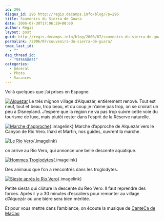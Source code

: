 ```yaml
---
id: 296
disqus_id: 296 http://regis.decamps.info/blog/?p=296
title: Souvenirs du Sierra de Guara
date: 2006-07-30T17:06:29+00:00
author: Régis
layout: post
guid: http://regis.decamps.info/blog/2006/07/souvenirs-du-sierra-de-guara/
permalink: /2006/07/souvenirs-du-sierra-de-guara/
tmac_last_id:
  - ""
dsq_thread_id:
  - "555680651"
categories:
  - Général
  - Photo
  - Vacances
---
```

Voilà quelques que j’ai prises en Espagne.

[<img id="image289" alt="Alquezar" src="http://regis.decamps.info/blog/wp-content/uploads/2006/07/IMG_3238.thumbnail.JPG" />](http://regis.decamps.info/blog/wp-content/uploads/2006/07/IMG_3238.JPG "Alquezar") Le très mignon village d’Alquezár, entièrement renové. Tout est neuf, tout et beau, trop beau, et du coup je n’aime pas trop, on se croirait un peu à Disneyland. J’espère que la region ne va pas trop suivre cette voie du tourisme de luxe, mais plutôt rester dans l’esprit de la Réserve naturelle.

[<img id="image290" alt="Marche d'approche" src="http://regis.decamps.info/blog/wp-content/uploads/2006/07/IMG_3239.thumbnail.JPG" />](http://regis.decamps.info/blog/wp-content/uploads/2006/07/IMG_3239.JPG "Marche d'approche"){.imagelink} Marche d’approche de Alquezár vers le Canyon de Rio Vero. Iñaki et Martin, nos guides, ouvrent la marche.

[<img alt="Le Rio Vero" id="image292" src="http://regis.decamps.info/blog/wp-content/uploads/2006/07/IMG_3260.thumbnail.JPG" />](http://regis.decamps.info/blog/wp-content/uploads/2006/07/IMG_3260.JPG "Le Rio Vero"){.imagelink}
  
on arrive au Rio Vero, qui annonce une belle descente aquatique.

[<img alt="Hommes Troglodytes" id="image293" src="http://regis.decamps.info/blog/wp-content/uploads/2006/07/IMG_3275.thumbnail.JPG" />](http://regis.decamps.info/blog/wp-content/uploads/2006/07/IMG_3275.JPG "Hommes Troglodytes"){.imagelink}
  
Des animaux que l’on a rencontrés dans les troglodytes.

[<img alt="Sieste après le Rio Vero" id="image294" src="http://regis.decamps.info/blog/wp-content/uploads/2006/07/IMG_3279.thumbnail.JPG" />](http://regis.decamps.info/blog/wp-content/uploads/2006/07/IMG_3279.JPG "Sieste après le Rio Vero"){.imagelink}
  
Petite siesta qui clôture la descente du Reo Vero. Il faut reprendre des forces. Après il y a 30 minutes d’escaliers pour remonter au village d’Alquezár où une bière sera bien méritée.

Et pour vous mettre dans l’ambiance, on écoute la musique de [CanteCa de MaCao](http://www.cantecademacao.org/)
